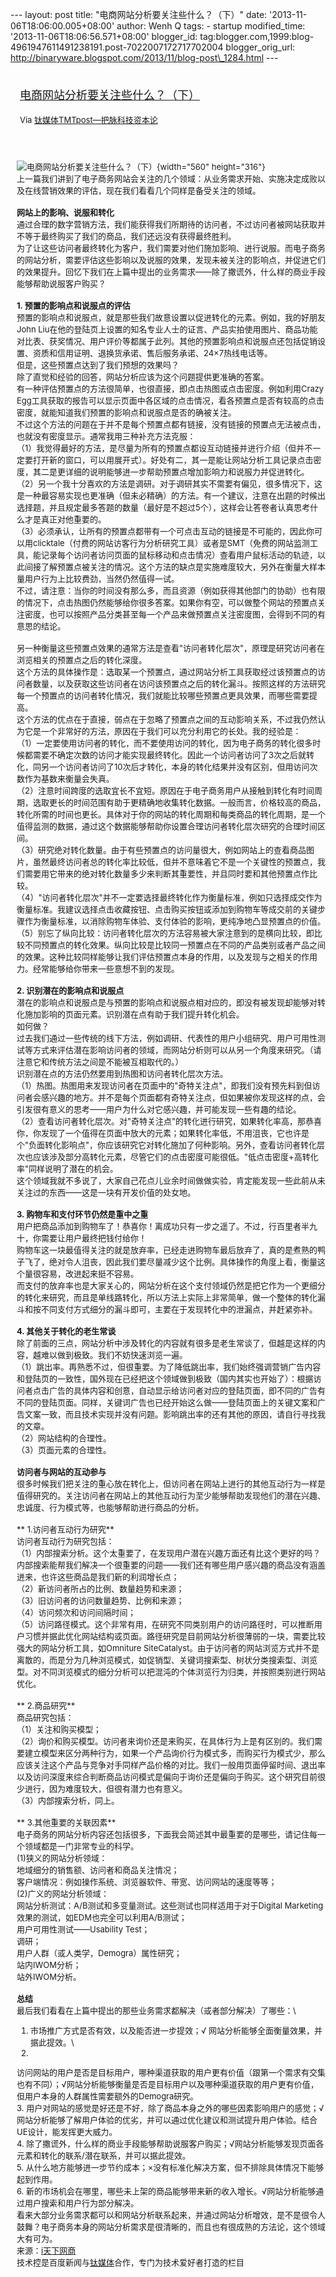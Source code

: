 --- layout: post title: "电商网站分析要关注些什么？（下）" date:
'2013-11-06T18:06:00.005+08:00' author: Wenh Q tags: - startup
modified\_time: '2013-11-06T18:06:56.571+08:00' blogger\_id:
tag:blogger.com,1999:blog-4961947611491238191.post-7022007172717702004
blogger\_orig\_url:
http://binaryware.blogspot.com/2013/11/blog-post\_1284.html ---
<div style="margin: 10px; padding: 5px;">

<div style="font-size: 18px;">

[电商网站分析要关注些什么？（下）](http://www.tmtpost.com/75630.html)

</div>

<div style="font-size: 13px;">

Via [钛媒体TMTpost—把脉科技资本论](http://www.tmtpost.com/)

</div>

</div>

<div style="font-size: 13px; padding: 15px 0 10px 10px;">

![电商网站分析要关注些什么？（下）](http://www.tmtpost.com/wp-content/uploads/2013/11/138365655169-560x316.jpg "电商网站分析要关注些什么？（下）"){width="560"
height="316"}\
上一篇我们讲到了电子商务网站会关注的几个领域：从业务需求开始、实施决定成败以及在线营销效果的评估，现在我们看看几个同样是备受关注的领域。\
\
**网站上的影响、说服和转化**\
通过合理的数字营销方法，我们能获得我们所期待的访问者，不过访问者被网站获取并不等于最终购买了我们的商品，我们还远没有获得最终胜利。\
为了让这些访问者最终转化为客户，我们需要对他们施加影响、进行说服。而电子商务的网站分析，需要评估这些影响以及说服的效果，发现未被关注的影响点，并促进它们的效果提升。回忆下我们在上篇中提出的业务需求——除了撒谎外，什么样的商业手段能够帮助说服客户购买？\
\
**1. 预置的影响点和说服点的评估**\
预置的影响点和说服点，就是那些我们故意设置以促进转化的元素。例如，我的好朋友John
Liu在他的登陆页上设置的知名专业人士的证言、产品实拍使用图片、商品功能对比表、获奖情况、用户评价等都属于此列。其他的预置影响点和说服点还包括促销设置、资质和信用证明、退换货承诺、售后服务承诺、24×7热线电话等。\
但是，这些预置点达到了我们预想的效果吗？\
除了直觉和经验的回答，网站分析应该为这个问题提供更准确的答案。\
有一种评估预置点的方法很简单，也很直接，即点击热图或点击密度。例如利用Crazy
Egg工具获取的报告可以显示页面中各区域的点击情况，看各预置点是否有较高的点击密度，就能知道我们预置的影响点和说服点是否的确被关注。\
不过这个方法的问题在于并不是每个预置点都有链接，没有链接的预置点无法被点击，也就没有密度显示。通常我用三种补充方法克服：\
（1）我觉得最好的方法，是尽量为所有的预置点都设互动链接并进行介绍（但并不一定要打开新的窗口，可以用展开式）。好处有二，其一是能让网站分析工具记录点击密度，其二是更详细的说明能够进一步帮助预置点增加影响力和说服力并促进转化。\
（2）另一个我十分喜欢的方法是调研。对于调研其实不需要有偏见，很多情况下，这是一种最容易实现也更准确（但未必精确）的方法。有一个建议，注意在出题的时候出选择题，并且规定最多答题的数量（最好是不超过5个），这样会让答卷者认真思考什么才是真正对他重要的。\
（3）必须承认，让所有的预置点都带有一个可点击互动的链接是不可能的，因此你可以用clicktale（付费的网站访客行为分析研究工具）或者是SMT（免费的网站监测工具，能记录每个访问者访问页面的鼠标移动和点击情况）查看用户鼠标活动的轨迹，以此间接了解预置点被关注的情况。这个方法的缺点是实施难度较大，另外在衡量大样本量用户行为上比较费劲，当然仍然值得一试。\
不过，请注意：当你的时间没有那么多，而且资源（例如获得其他部门的协助）也有限的情况下，点击热图仍然能够给你很多答案。如果你有空，可以做整个网站的预置点关注密度，也可以按照产品分类甚至每一个产品来做预置点关注密度图，会得到不同的有意思的结论。\
\
另一种衡量这些预置点效果的通常方法是查看"访问者转化层次"，原理是研究访问者在浏览相关的预置点之后的转化深度。\
这个方法的具体操作是：选取某一个预置点，通过网站分析工具获取经过该预置点的访问者数量，以及获取这些访问者在访问该预置点之后的转化漏斗。按照这样的方法研究每一个预置点的访问者转化情况，我们就能比较哪些预置点更具效果，而哪些需要提高。\
这个方法的优点在于直接，弱点在于忽略了预置点之间的互动影响关系，不过我仍然认为它是一个非常好的方法，原因在于我们可以充分利用它的长处。我的经验是：\
（1）一定要使用访问者的转化，而不要使用访问的转化，因为电子商务的转化很多时候都需要不确定次数的访问才能实现最终转化。因此一个访问者访问了3次之后就转化，同另一个访问者访问了10次后才转化，本身的转化结果并没有区别，但用访问次数作为基数来衡量会失真。\
（2）注意时间跨度的选取宜长不宜短。原因在于电子商务用户从接触到转化有时间周期，选取更长的时间范围有助于更精确地收集转化数据。一般而言，价格较高的商品，转化所需的时间也更长。具体对于你的网站的转化周期和每类商品的转化周期，是一个值得监测的数据，通过这个数据能够帮助你设置合理访问者转化层次研究的合理时间区间。\
（3）研究绝对转化数量。由于有些预置点的访问量很大，例如网站上的查看商品图片，虽然最终访问者总的转化率比较低，但并不意味着它不是一个关键性的预置点，我们需要用它带来的绝对转化数量多少来判断其重要性，并且同时要和其他预置点作比较。\
（4）"访问者转化层次"并不一定要选择最终转化作为衡量标准，例如只选择成交作为衡量标准。我建议选择点击收藏按钮、点击购买按钮或添加到购物车等成交前的关键步骤作为衡量标准，以消除购物车体验、支付体验的影响，更纯净地凸显预置点的价值。\
（5）别忘了纵向比较：访问者转化层次的方法容易被大家注意到的是横向比较，即比较不同预置点的转化效果。纵向比较是比较同一预置点在不同的产品类别或者产品之间的效果。这种比较同样能够让我们评估预置点本身的作用，以及发现与之相关的作用力。经常能够给你带来一些意想不到的发现。\
\
**2. 识别潜在的影响点和说服点**\
潜在的影响点和说服点是与预置的影响点和说服点相对应的，即没有被发现却能够对转化施加影响的页面元素。识别潜在点有助于我们提升转化机会。\
如何做？\
过去我们通过一些传统的线下方法，例如调研、代表性的用户小组研究、用户可用性测试等方式来评估潜在影响访问者的领域，而网站分析则可以从另一个角度来研究。（请注意它和传统方法之间是不能被互相取代的。）\
识别潜在点的方法仍然要用到热图和访问者转化层次方法。\
（1）热图。热图用来发现访问者在页面中的"奇特关注点"，即我们没有预先料到但访问者会感兴趣的地方。并不是每个页面都有奇特关注点，但如果被你发现这样的点，会引发很有意义的思考——用户为什么对它感兴趣，并可能发现一些有趣的结论。\
（2）查看访问者转化层次。对"奇特关注点"的转化进行研究，如果转化率高，那恭喜你，你发现了一个值得在页面中放大的元素；如果转化率低，不用沮丧，它也许是个"负面转化影响点"，你应该研究它对转化施加了何种影响。另外，查看访问者转化层次也应该涉及部分高转化元素，尽管它们的点击密度可能很低。"低点击密度+高转化率"同样说明了潜在的机会。\
这个领域我就不多说了，大家自己花点儿业余时间做做实验，肯定能发现一些此前从未关注过的东西——这是一块有开发价值的处女地。\
\
**3. 购物车和支付环节仍然是重中之重**\
用户把商品添加到购物车了！恭喜你！离成功只有一步之遥了。不过，行百里者半九十，你需要让用户最终把钱付给你！\
购物车这一块最值得关注的就是放弃率，已经走进购物车最后放弃了，真的是煮熟的鸭子飞了，绝对令人沮丧，因此我们要尽量减少这个比例。具体操作的角度上看，衡量这个量很容易，改进起来挺不容易。\
而支付的放弃率也是大家关心的，网站分析在这个支付领域仍然是把它作为一个更细分的转化来研究，而且是单线路转化，所以方法上实际上非常简单，做一个整体的转化漏斗和按不同支付方式细分的漏斗即可，主要在于发现转化中的泄漏点，并赶紧弥补。\
\
**4. 其他关于转化的老生常谈**\
除了前面的三点，网站分析中涉及转化的内容就有很多是老生常谈了，但越是这样的内容，越难以做到极致。我们不妨快速浏览一遍。\
（1）跳出率。再熟悉不过，但很重要。为了降低跳出率，我们始终强调营销广告内容和登陆页的一致性，国外现在已经把这个领域做到极致（国内其实也开始了）：根据访问者点击广告的具体内容和创意，自动显示给访问者对应的登陆页面，即不同的广告有不同的登陆页面。同样，关键词广告也已经开始这么做——登陆页面上的关键文案和广告文案一致，而且技术实现并没有问题。影响跳出率的还有其他的原因，请自行寻找我的文章。\
（2）网站结构的合理性。\
（3）页面元素的合理性。\
\
**访问者与网站的互动参与**\
很多时候我们把关注的重心放在转化上，但访问者在网站上进行的其他互动行为一样是值得研究的。关注访问者在网站上的其他互动行为至少能够帮助发现他们的潜在兴趣、忠诚度、行为模式等，也能够帮助进行商品的分析。\
\
** 1.访问者互动行为研究**\
访问者互动行为研究包括：\
（1）内部搜索分析。这个太重要了，在发现用户潜在兴趣方面还有比这个更好的吗？内部搜索能帮我们解决一个很重要的问题——我们还有哪些用户感兴趣的商品没有涵盖进来，也许这些商品是我们新的利润增长点；\
（2）新访问者所占的比例、数量趋势和来源；\
（3）旧访问者的访问数量趋势、比例和来源；\
（4）访问频次和访问间隔时间；\
（5）访问路径模式。这个非常有用，在研究不同类别用户的访问路径时，可以推断用户习惯并据此优化网站结构或页面。路径研究是目前网站分析很薄弱的一块，需要比较强大的网站分析工具，如Omniture
SiteCatalyst。由于访问者的网站浏览方式并不是离散的，而是分为几种浏览模式，如促销型、关键词搜索型、树状分类搜索型、浏览型。对不同浏览模式的细分分析可以把混沌的个体浏览行为归类，并按照类别进行网站优化。\
\
** 2.商品研究**\
商品研究包括：\
（1）关注和购买模型；\
（2）询价和购买模型。访问者来询价还是来购买，在具体行为上是有区别的。我们需要建立模型来区分两种行为，如果一个产品询价行为模式多，而购买行为模式少，那么应该关注这个产品与竞争对手同样产品价格的对比。我们一般用页面停留时间、退出率以及访问深度来综合判断商品访问模式是偏向于询价还是偏向于购买。这个研究目前很少进行，因为难度较大，但很有潜力也有意义。\
（3）内部搜索分析，同上。\
\
** 3.其他重要的关联因素**\
电子商务的网站分析内容还包括很多，下面我会简述其中最重要的是哪些，请记住每一个领域都是一门非常专业的科学。\
(1)狭义的网站分析领域：\
地域细分的销售额、访问者和商品关注情况；\
客户端情况：例如操作系统、浏览器软件、带宽、访问网站的速度等等；\
(2)广义的网站分析领域：\
网站分析测试：A/B测试和多变量测试。这些测试也同样适用于对于Digital
Marketing效果的测试，如EDM也完全可以利用A/B测试；\
用户可用性测试——Usability Test；\
调研；\
用户人群（或人类学，Demogra）属性研究；\
站内IWOM分析；\
站外IWOM分析。\
\
**总结**\
最后我们看看在上篇中提出的那些业务需求都解决（或者部分解决）了哪些：\
1. 市场推广方式是否有效，以及能否进一步提效；√
网站分析能够全面衡量效果，并据此提效。\
2.
访问网站的用户是否是目标用户，哪种渠道获取的用户更有价值（跟第一个需求有交集也有不同）；√网站分析能够衡量是否是目标用户以及哪种渠道获取的用户更有价值，但用户本身的人群属性需要额外的Demogra研究。\
3.
用户对网站的感觉是好还是不好，除了商品本身之外的哪些因素影响用户的感觉；√网站分析能够了解用户体验的优劣，并可以通过优化建议和测试提升用户体验。结合UE设计，能发挥更大威力。\
4.
除了撒谎外，什么样的商业手段能够帮助说服客户购买；√网站分析能够发现页面各元素和转化的联系/潜在联系，并可以据此提效。\
5.
从什么地方能够进一步节约成本；×没有标准化解决方案，但不排除具体情况下能够起到作用。\
6.
新的市场机会在哪里，哪些未上架的商品能够带来新的收入增长。√网站分析能够通过用户搜索和用户行为部分解决。\
看来大部分业务需求都可以和网站分析联系起来，并通过网站分析增效，是不是很令人鼓舞？电子商务本身的网站分析需求是很清晰的，而且也有很成熟的方法论，这个领域大有可为。\
来源：[i天下网商](http://iwshang.com/Post/Default/Index/pid/2046.html)\
技术控是百度新闻与[钛媒体](http://www.tmtpost.com/ "钛媒体")合作，专门为技术爱好者打造的栏目

</div>
